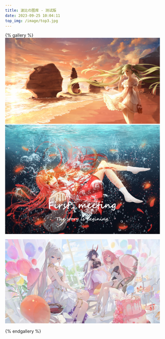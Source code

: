 ```yaml
---
title: 波比の图库 - 测试版
date: 2023-09-25 10:04:11
top_img: /image/top3.jpg
---
```


{% gallery %}
![](\gallery\new\top.jpeg)
![](\gallery\new\top2.png)

![](\gallery\new\top3.jpg)


{% endgallery %}